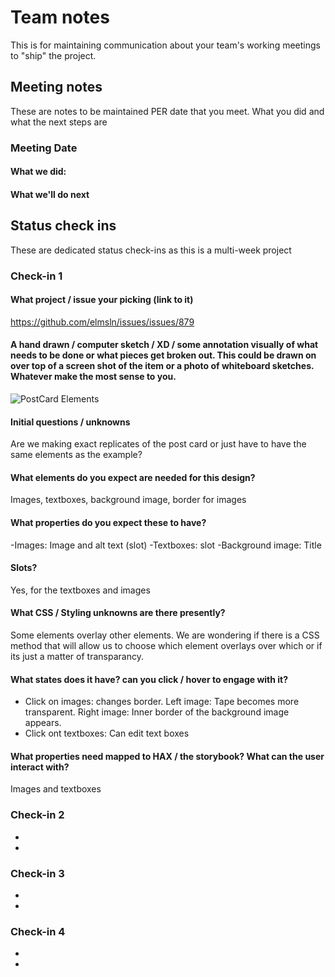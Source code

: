 # Team notes
This is for maintaining communication about your team's working meetings to "ship" the project.

## Meeting notes
These are notes to be maintained PER date that you meet. What you did and what the next steps are
### Meeting Date

#### What we did:


#### What we'll do next


## Status check ins
These are dedicated status check-ins as this is a multi-week project
### Check-in 1
#### What project / issue your picking (link to it)
https://github.com/elmsln/issues/issues/879
#### A hand drawn / computer sketch / XD / some annotation visually of what needs to be done or what pieces get broken out. This could be drawn on over top of a screen shot of the item or a photo of whiteboard sketches. Whatever make the most sense to you.

![PostCard Elements](https://user-images.githubusercontent.com/63626720/140686959-0617c25d-ce98-47db-8c15-bc53dc247a48.jpg)

#### Initial questions / unknowns
 Are we making exact replicates of the post card or just have to have the same elements as the example?
 
#### What elements do you expect are needed for this design?
Images, textboxes, background image, border for images

#### What properties do you expect these to have?
-Images: Image and alt text (slot)
-Textboxes: slot
-Background image: Title

#### Slots?
 Yes, for the textboxes and images

#### What CSS / Styling unknowns are there presently?
 Some elements overlay other elements. We are wondering if there is a CSS method that will allow us to choose which element overlays over which or if its just a matter of transparancy. 
 
#### What states does it have? can you click / hover to engage with it?
- Click on images: changes border. Left image: Tape becomes more transparent. Right image: Inner border of the background image appears. 
- Click ont textboxes: Can edit text boxes

#### What properties need mapped to HAX / the storybook? What can the user interact with?
 Images and textboxes


### Check-in 2
- 
- 
### Check-in 3
- 
- 
### Check-in 4
- 
- 
